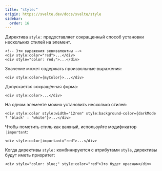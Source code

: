 ```yaml
---
title: "style:"
origin: https://svelte.dev/docs/svelte/style
sidebar:
  order: 16
---
```


Директива `style:` предоставляет сокращенный способ установки нескольких стилей на элемент.

```svelte
<!-- Эти выражения эквивалентны -->
<div style:color="red">...</div>
<div style="color: red;">...</div>
```

Значение может содержать произвольные выражения:

```svelte
<div style:color={myColor}>...</div>
```

Допускается сокращённая форма:

```svelte
<div style:color>...</div>
```

На одном элементе можно установить несколько стилей:

```svelte
<div style:color style:width="12rem" style:background-color={darkMode ? 'black' : 'white'}>...</div>
```

Чтобы пометить стиль как важный, используйте модификатор `|important`:

```svelte
<div style:color|important="red">...</div>
```

Когда директивы `style:` комбинируются с атрибутами `style`, директивы будут иметь приоритет:

```svelte
<div style="color: blue;" style:color="red">Это будет красным</div>
```
